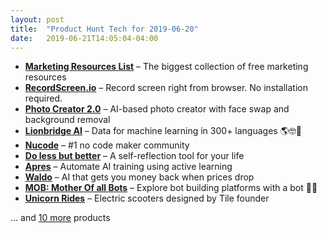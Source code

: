 ```yaml
---
layout: post
title:  "Product Hunt Tech for 2019-06-20"
date:   2019-06-21T14:05:04-04:00
---
```


* **[Marketing Resources List](https://www.producthunt.com/posts/marketing-resources-list?utm_campaign=producthunt-api&utm_medium=api&utm_source=Application%3A+Daily+Digest+RSS+%28ID%3A+3202%29)** – The biggest collection of free marketing resources
* **[RecordScreen.io](https://www.producthunt.com/posts/recordscreen-io?utm_campaign=producthunt-api&utm_medium=api&utm_source=Application%3A+Daily+Digest+RSS+%28ID%3A+3202%29)** – Record screen right from browser. No installation required.
* **[Photo Creator 2.0](https://www.producthunt.com/posts/photo-creator-2-0?utm_campaign=producthunt-api&utm_medium=api&utm_source=Application%3A+Daily+Digest+RSS+%28ID%3A+3202%29)** – AI-based photo creator with face swap and background removal
* **[Lionbridge AI](https://www.producthunt.com/posts/lionbridge-ai?utm_campaign=producthunt-api&utm_medium=api&utm_source=Application%3A+Daily+Digest+RSS+%28ID%3A+3202%29)** – Data for machine learning in 300+ languages 🌎🤓🤖
* **[Nucode](https://www.producthunt.com/posts/nucode?utm_campaign=producthunt-api&utm_medium=api&utm_source=Application%3A+Daily+Digest+RSS+%28ID%3A+3202%29)** – #1 no code maker community
* **[Do less but better](https://www.producthunt.com/posts/do-less-but-better?utm_campaign=producthunt-api&utm_medium=api&utm_source=Application%3A+Daily+Digest+RSS+%28ID%3A+3202%29)** – A self-reflection tool for your life
* **[Apres](https://www.producthunt.com/posts/apres?utm_campaign=producthunt-api&utm_medium=api&utm_source=Application%3A+Daily+Digest+RSS+%28ID%3A+3202%29)** – Automate AI training using active learning
* **[Waldo](https://www.producthunt.com/posts/waldo-5?utm_campaign=producthunt-api&utm_medium=api&utm_source=Application%3A+Daily+Digest+RSS+%28ID%3A+3202%29)** – AI that gets you money back when prices drop
* **[MOB: Mother Of all Bots](https://www.producthunt.com/posts/mob-mother-of-all-bots?utm_campaign=producthunt-api&utm_medium=api&utm_source=Application%3A+Daily+Digest+RSS+%28ID%3A+3202%29)** – Explore bot building platforms with a bot 🤖🤓
* **[Unicorn Rides](https://www.producthunt.com/posts/unicorn-rides?utm_campaign=producthunt-api&utm_medium=api&utm_source=Application%3A+Daily+Digest+RSS+%28ID%3A+3202%29)** – Electric scooters designed by Tile founder

… and [10 more](https://www.producthunt.com/tech) products